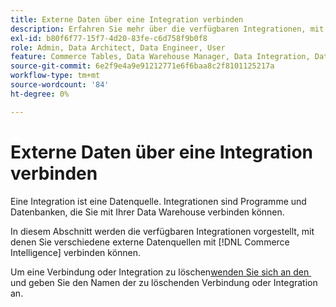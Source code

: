 ```yaml
---
title: Externe Daten über eine Integration verbinden
description: Erfahren Sie mehr über die verfügbaren Integrationen, mit denen Sie verschiedene externe Datenquellen verbinden können [!DNL Commerce Intelligence].
exl-id: b80f6f77-15f7-4d20-83fe-c6d758f9b0f8
role: Admin, Data Architect, Data Engineer, User
feature: Commerce Tables, Data Warehouse Manager, Data Integration, Data Import/Export
source-git-commit: 6e2f9e4a9e91212771e6f6baa8c2f8101125217a
workflow-type: tm+mt
source-wordcount: '84'
ht-degree: 0%

---
```


# Externe Daten über eine Integration verbinden

Eine Integration ist eine Datenquelle. Integrationen sind Programme und Datenbanken, die Sie mit Ihrer Data Warehouse verbinden können.

In diesem Abschnitt werden die verfügbaren Integrationen vorgestellt, mit denen Sie verschiedene externe Datenquellen mit [!DNL Commerce Intelligence] verbinden können.

Um eine Verbindung oder Integration zu löschen[&#x200B; wenden Sie sich an den &#x200B;](https://experienceleague.adobe.com/docs/commerce-knowledge-base/kb/troubleshooting/miscellaneous/mbi-service-policies.html?lang=de) und geben Sie den Namen der zu löschenden Verbindung oder Integration an.
